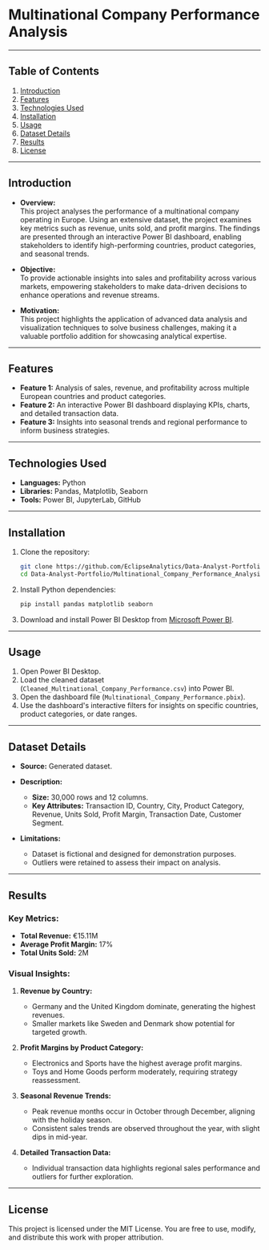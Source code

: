 # **Multinational Company Performance Analysis**

---

## **Table of Contents**

1. [Introduction](#introduction)  
2. [Features](#features)  
3. [Technologies Used](#technologies-used)  
4. [Installation](#installation)  
5. [Usage](#usage)  
6. [Dataset Details](#dataset-details)  
7. [Results](#results)  
8. [License](#license)  

---

## **Introduction**

- **Overview:**  
  This project analyses the performance of a multinational company operating in Europe. Using an extensive dataset, the project examines key metrics such as revenue, units sold, and profit margins. The findings are presented through an interactive Power BI dashboard, enabling stakeholders to identify high-performing countries, product categories, and seasonal trends.

- **Objective:**  
  To provide actionable insights into sales and profitability across various markets, empowering stakeholders to make data-driven decisions to enhance operations and revenue streams.

- **Motivation:**  
  This project highlights the application of advanced data analysis and visualization techniques to solve business challenges, making it a valuable portfolio addition for showcasing analytical expertise.

---

## **Features**

- **Feature 1:** Analysis of sales, revenue, and profitability across multiple European countries and product categories.  
- **Feature 2:** An interactive Power BI dashboard displaying KPIs, charts, and detailed transaction data.  
- **Feature 3:** Insights into seasonal trends and regional performance to inform business strategies.  

---

## **Technologies Used**

- **Languages:** Python  
- **Libraries:** Pandas, Matplotlib, Seaborn  
- **Tools:** Power BI, JupyterLab, GitHub  

---

## **Installation**

1. Clone the repository:  
   ```bash
   git clone https://github.com/EclipseAnalytics/Data-Analyst-Portfolio.git
   cd Data-Analyst-Portfolio/Multinational_Company_Performance_Analysis
   ```

2. Install Python dependencies:  
   ```bash
   pip install pandas matplotlib seaborn
   ```

3. Download and install Power BI Desktop from [Microsoft Power BI](https://powerbi.microsoft.com/).

---

## **Usage**

1. Open Power BI Desktop.  
2. Load the cleaned dataset (`Cleaned_Multinational_Company_Performance.csv`) into Power BI.  
3. Open the dashboard file (`Multinational_Company_Performance.pbix`).  
4. Use the dashboard's interactive filters for insights on specific countries, product categories, or date ranges.  

---

## **Dataset Details**

- **Source:** Generated dataset.  
- **Description:**  
  - **Size:** 30,000 rows and 12 columns.  
  - **Key Attributes:** Transaction ID, Country, City, Product Category, Revenue, Units Sold, Profit Margin, Transaction Date, Customer Segment.  

- **Limitations:**  
  - Dataset is fictional and designed for demonstration purposes.  
  - Outliers were retained to assess their impact on analysis.  

---

## **Results**

### **Key Metrics:**
- **Total Revenue:** €15.11M  
- **Average Profit Margin:** 17%  
- **Total Units Sold:** 2M  

### **Visual Insights:**
1. **Revenue by Country:**  
   - Germany and the United Kingdom dominate, generating the highest revenues.  
   - Smaller markets like Sweden and Denmark show potential for targeted growth.  

2. **Profit Margins by Product Category:**  
   - Electronics and Sports have the highest average profit margins.  
   - Toys and Home Goods perform moderately, requiring strategy reassessment.  

3. **Seasonal Revenue Trends:**  
   - Peak revenue months occur in October through December, aligning with the holiday season.  
   - Consistent sales trends are observed throughout the year, with slight dips in mid-year.  

4. **Detailed Transaction Data:**  
   - Individual transaction data highlights regional sales performance and outliers for further exploration.  

---

## **License**

This project is licensed under the MIT License. You are free to use, modify, and distribute this work with proper attribution.